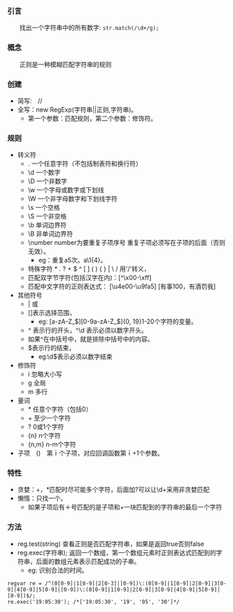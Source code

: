 ### 引言　　找出一个字符串中的所有数字:```str.match(/\d+/g);```### 概念　　正则是一种模糊匹配字符串的规则### 创建* 简写:　//* 全写：new RegExp(字符串||正则,字符串)。    * 第一个参数：匹配规则，第二个参数：修饰符。### 规则* 转义符    * .  一个任意字符（不包括制表符和换行符）    * \d 一个数字    * \D 一个非数字    * \w 一个字母或数字或下划线    * \W 一个非字母数字和下划线字符	* \s 一个空格	* \S 一个非空格	* \b 单词边界符	* \B 非单词边界符	* \number number为要重复子项序号 重复子项必须写在子项的后面（否则无效）。		* eg：重复a5次。a\1{4}。    * 特殊字符 * . ? + $ ^ [ ] ( ) { } | \ / 用'/'转义，    * 匹配双字节字符(包括汉字在内)：[^\x00-\xff]    * 匹配中文字符的正则表达式： [\u4e00-\u9fa5] [有事100，有酒罚我]*   其他符号    *	| 或    *	[]表示选择范围，        *   eg: [a-zA-Z\_\$][0-9a-zA-Z\_\$]{0, 19}1-20个字符的变量。    *	^ 表示行的开头，^\d 表示必须以数字开头。    *	如果^在中括号中，就是排除中括号中的内容。    *	$表示行的结束，        *   eg:\d$表示必须以数字结束*	修饰符    *	i 忽略大小写    *	g 全局    *	m 多行*	量词    *	\* 任意个字符（包括0）    *	\+ 至少一个字符    *	? 0或1个字符    *	{n} n个字符    *	{n,m} n-m个字符*	子项　()　第ｉ个子项，对应回调函数第ｉ+1个参数。### 特性*	贪婪：+，*匹配时尽可能多个字符，后面加?可以让\d+采用非贪婪匹配*	懒惰：只找一个。    *	如果子项后有＋号匹配的是子项和+一块匹配到的字符串的最后一个字符### 方法*   reg.test(string) 查看正则是否匹配字符串，如果是返回true否则false*	reg.exec(字符串); 返回一个数组，第一个数组元素时正则表达式匹配到的字符串，后面的数组元素表示匹配成功的子串。    *   eg:	识别合法的时间。```regvar re = /^(0[0-9]|1[0-9]|2[0-3]|[0-9])\:(0[0-9]|1[0-9]|2[0-9]|3[0-9]|4[0-9]|5[0-9]|[0-9])\:(0[0-9]|1[0-9]|2[0-9]|3[0-9]|4[0-9]|5[0-9]|[0-9])$/;re.exec('19:05:30'); /*['19:05:30', '19', '05', '30']*/```